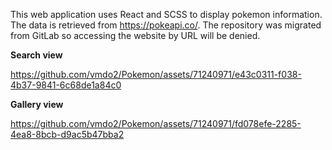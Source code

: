 This web application uses React and SCSS to display pokemon information. The data is retrieved from https://pokeapi.co/. The repository was migrated from GitLab so accessing the website by URL will be denied.

**Search view**

https://github.com/vmdo2/Pokemon/assets/71240971/e43c0311-f038-4b37-9841-6c68de1a84c0

**Gallery view**

https://github.com/vmdo2/Pokemon/assets/71240971/fd078efe-2285-4ea8-8bcb-d9ac5b47bba2



